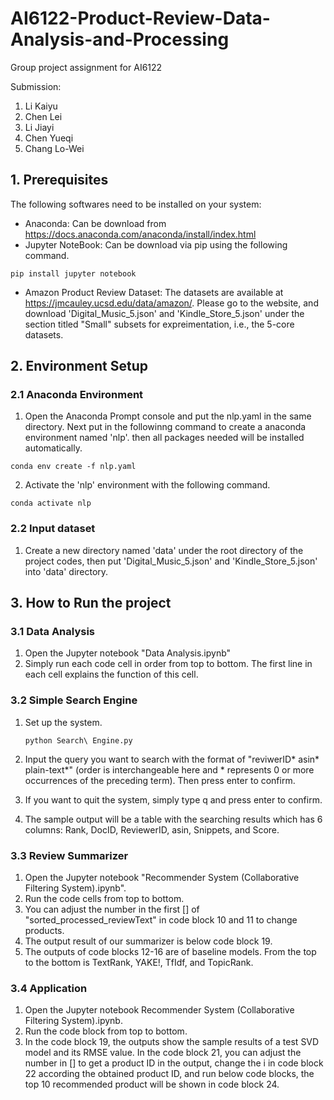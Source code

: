 # AI6122-Product-Review-Data-Analysis-and-Processing

Group project assignment for AI6122

Submission:

1. Li Kaiyu
2. Chen Lei
3. Li Jiayi
4. Chen Yueqi
5. Chang Lo-Wei

## 1. Prerequisites

The following softwares need to be installed on your system:

- Anaconda: Can be download from https://docs.anaconda.com/anaconda/install/index.html
- Jupyter NoteBook: Can be download via pip using the following command.
```
pip install jupyter notebook
```
- Amazon Product Review Dataset: The datasets are available at https://jmcauley.ucsd.edu/data/amazon/. Please go to the website, and download 'Digital_Music_5.json' and 'Kindle_Store_5.json' under the section titled "Small" subsets for expreimentation, i.e., the 5-core datasets.

## 2. Environment Setup

### 2.1 Anaconda Environment

1.  Open the Anaconda Prompt console and put the nlp.yaml in the same directory. Next put in the followinng command to create a anaconda environment named 'nlp'. then all packages needed will be installed automatically.

```
conda env create -f nlp.yaml
```

2.  Activate the 'nlp' environment with the following command.

```
conda activate nlp
```

### 2.2 Input dataset

1. Create a new directory named 'data' under the root directory of the project codes, then put 'Digital_Music_5.json' and 'Kindle_Store_5.json' into 'data' directory.

## 3. How to Run the project

### 3.1 Data Analysis
1. Open the Jupyter notebook "Data Analysis.ipynb"
2. Simply run each code cell in order from top to bottom. The first line in each cell explains the function
of this cell.

### 3.2 Simple Search Engine

1. Set up the system.

   ```
   python Search\ Engine.py
   ```

2. Input the query you want to search with the format of "reviwerID* asin* plain-text*" (order is interchangeable here and * represents 0 or more occurrences of the preceding term). Then press enter to confirm.
3. If you want to quit the system, simply type q and press enter to confirm.
4. The sample output will be a table with the searching results which has 6 columns: Rank, DocID, ReviewerID, asin, Snippets, and Score.

### 3.3 Review Summarizer

1. Open the Jupyter notebook "Recommender System (Collaborative Filtering System).ipynb".
2. Run the code cells from top to bottom.
3. You can adjust the number in the first [] of "sorted_processed_reviewText" in code block 10 and 11 to change products.
4. The output result of our summarizer is below code block 19.
5. The outputs of code blocks 12-16 are of baseline models. From the top to the bottom is TextRank, YAKE!, TfIdf, and TopicRank.

### 3.4 Application

1. Open the Jupyter notebook Recommender System (Collaborative Filtering System).ipynb.
2. Run the code block from top to bottom.
3. In the code block 19, the outputs show the sample results of a test SVD model and its RMSE value. In the code block 21, you can adjust the number in [] to get a product ID in the output, change the i in code block 22 according the obtained product ID, and run below code blocks, the top 10 recommended product will be shown in code block 24.
